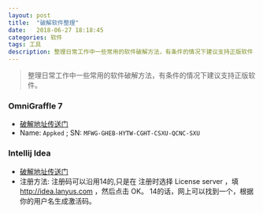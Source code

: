 ```yaml
---
layout: post
title:  "破解软件整理"
date:   2018-06-27 18:18:45
categories: 软件
tags: 工具
description: 整理日常工作中一些常用的软件破解方法，有条件的情况下建议支持正版软件
---
```


> 整理日常工作中一些常用的软件破解方法，有条件的情况下建议支持正版软件。

### OmniGraffle 7
* [破解地址传送门](http://www.sdifen.com/omnigrafflepro702.html)
* Name: `Appked` ; SN: `MFWG-GHEB-HYTW-CGHT-CSXU-QCNC-SXU`


### Intellij Idea
* [破解地址传送门](http://idea.lanyus.com/)
* 注册方法:   注册码可以沿用14的,只是在 注册时选择 License server ，填 http://idea.lanyus.com ，然后点击 OK。 14的话，网上可以找到一个，根据你的用户名生成激活码。